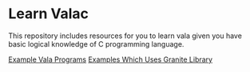 # Learn Valac

This repository includes resources for you to learn vala given you have basic logical knowledge of C programming language.  

[Example Vala Programs](examples/)
[Examples Which Uses Granite Library](examples-granite/)
